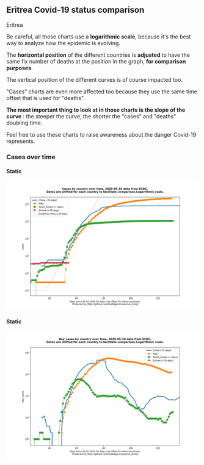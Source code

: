 ## Eritrea Covid-19 status comparison 

Eritrea



Be careful, all those charts use a **logarithmic scale**, because it's the best way to analyze how the epidemic is evolving.
 
The **horizontal position** of the different countries is **adjusted** to have the same fix number of deaths at the position in the graph, **for comparison purposes**.

The vertical position of the different curves is of course impacted too.

"Cases" charts are even more affected too because they use the same time offset that is used for "deaths".

**The most important thing to look at in those charts is the slope of the curve** : the steeper the curve, the shorter the "cases" and "deaths" doubling time.

Feel free to use these charts to raise awareness about the danger Covid-19 represents. 


 
### Cases over time
 
#### Static
![Eritrea covid-19 cases static chart](https://raw.githubusercontent.com/madlag/coronavirus_study/master/notebooks/graphs/2020-05-10/countries/Eritrea/2020-05-10_Eritrea_cases.png "Eritrea covid-19 cases static chart")   
 
#### Static
![Eritrea covid-19 daily cases static chart](https://raw.githubusercontent.com/madlag/coronavirus_study/master/notebooks/graphs/2020-05-10/countries/Eritrea/2020-05-10_Eritrea_day_cases.png "Eritrea covid-19 day_cases static chart")   


